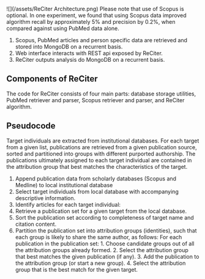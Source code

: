 ![](/assets/ReCiter Architecture.png)
Please note that use of Scopus is optional. In one experiment, we found that using Scopus data improved algorithm recall by approximately 5% and precision by 0.2%, when compared against using PubMed data alone.

1. Scopus, PubMed articles and person specific data are retrieved and stored into MongoDB on a recurrent basis.
2. Web interface interacts with REST api exposed by ReCiter.
3. ReCiter outputs analysis do MongoDB on a recurrent basis.

## Components of ReCiter
The code for ReCiter consists of four main parts: database storage utilities, PubMed retriever and parser, Scopus retriever and parser, and ReCiter algorithm.

## Pseudocode
Target individuals are extracted from institutional databases. For each target from a given list, publications are retrieved from a given publication source, sorted and partitioned into groups with different purported authorship. The publications ultimately assigned to each target individual are contained in the attribution group that best matches the characteristics of the target.

1. Append publication data from scholarly databases (Scopus and Medline) to local institutional database
2. Select target individuals from local database with accompanying descriptive information. 
3. Identify articles for each target individual:
  1. Retrieve a publication set for a given target from the local database.
  2. Sort the publication set according to completeness of target name and citation content. 
  3. Partition the publication set into attribution groups (identities), such that each group is likely to share the same author, as follows: For each publication in the publication set:
    1. Choose candidate groups out of all the attribution groups already formed.
    2. Select the attribution group that best matches the given publication (if any).
    3. Add the publication to the attribution group (or start a new group).
    4. Select the attribution group that is the best match for the given target.